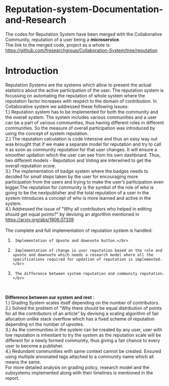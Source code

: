 # Reputation-system-Documentation-and-Research

The codes for Reputation System have been merged with the Collaborative Community, reputation of a user being a **microservice**. </br>
The link to the merged code, project as a whole is: 
https://github.com/fresearchgroup/Collaboration-System/tree/reputation</br>

# Introduction
Reputation Systems are the systems which allow to present the actual statistics about the active participation of the user. The reputation system is focussing on automating the reputation of whole system where the reputation factor increases with respect to the domain of contribution. In Collaborative system we addressed these following issues:</br>
1.) Reputation system has to be implemented for both the community and the overall system. The system includes various communities and a user can be a part of various communities, thus having different roles in different communities. So the measure of overall participation was introduced by using the concept of system reputation.</br>
2.) The reputation calculation is code intensive and thus an easy way out was brought that if we make a separate model for reputation and try to call it as soon as community reputation for that user changes. It will ensure a smoother updation which the user can see from his own dashboard. Thus, two different models - Reputation and Voting are interwined to get the overall reputation score.</br>
3.) The implementation of badge system where the badges needs to decided for small steps taken by the user for encouraging more participation from the users and trying to make the user’s participation even bigger.The reputation for community is the symbol of the role of who is going to be the nextpublisher and the total reputation of a user in the system introduces a concept of who is more learned and active in the system.</br>
4.) Addressed the issue of "Why all contributors who helped in editing should get equal points?" by devising an algorithm mentioned in https://arxiv.org/abs/1906.07339</br>
</br>
The complete and full implementation of reputation system is handled:
1.      Implementation of Upvote and downvote button.</br>
2.      Implementation of change in user reputation based on the role and upvote and downvote which needs a research model where all the specifications required for updation of reputation is implemented. </br>
3.      The difference between system reputation and community reputation. </br>
</br>

**Difference between our system and rest** : </br>
1.) Grading System scales itself depending on the number of contributors.</br>
2.)  Solved the problem of ”Why there should be equal distribution of points for all the contributors of an
article” by devising a scaling algorithm of fair allocation unlike stack overflow which has a fixed scheme of reputation depending on the number of upvotes.</br>
3.) As the communities in the system can be created by any user, user with low reputation is inhesitant to try the system as the reputation scale will be different for a newly formed community, thus giving a fair chance to every user to become a publisher.</br>
4.) Redundant communities with same context cannot be created. Ensured using multiple annonated tags attached to a community name which all means the same.</br>
For more detailed analysis on grading policy, research model and the subsystems implemented along with their timelines is mentioned in the report.
